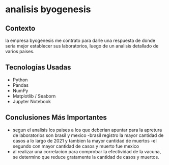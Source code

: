 # analisis byogenesis

## Contexto
la empresa byogenesis me contrato para darle una respuesta de donde seria mejor establecer sus laboratorios, luego de un analisis detallado de varios paises.

## Tecnologías Usadas
- Python
- Pandas
- NumPy
- Matplotlib / Seaborn
- Jupyter Notebook

## Conclusiones Más Importantes
- segun el analisis los paises a los que deberian apuntar para la apretura de laboratorios son brasil y mexico
-brasil registro la mayor cantidad de casos a lo largo de 2021 y tambien la mayor cantidad de muertos
-el segundo con mayor cantidad de casos y muerto fue mexico
- al realizar una correlacion para comprobar la efectividad de la vacuna, se determino que reduce gratamente la cantidad de casos y muertos.